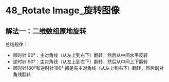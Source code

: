 # 48_Rotate Image_旋转图像

## 解法一：二维数组原地旋转

总结规律：

- 顺时针 90°：主对角线（从左上到右下）翻转，然后从中间水平反转
- 逆时针 90°：主对角线（从左上到右下）翻转，然后从中间上下翻转
- 顺时针180°和逆时针180° 都是先主对角线（从左上到右下）翻转，然后副对角线翻转
